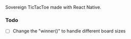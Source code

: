 Sovereign TicTacToe made with React Native.

### Todo
- [ ] Change the "winner()" to handle different board sizes
